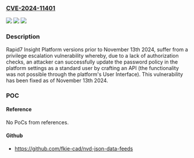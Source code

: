### [CVE-2024-11401](https://cve.mitre.org/cgi-bin/cvename.cgi?name=CVE-2024-11401)
![](https://img.shields.io/static/v1?label=Product&message=Insight%20Platform&color=blue)
![](https://img.shields.io/static/v1?label=Version&message=%3D%20Before%20Novemeber%2013th%20&color=brighgreen)
![](https://img.shields.io/static/v1?label=Vulnerability&message=CWE-862%20Missing%20Authorization&color=brighgreen)

### Description

Rapid7 Insight Platform versions prior to November 13th 2024, suffer from a privilege escalation vulnerability whereby, due to a lack of authorization checks, an attacker can successfully update the password policy in the platform settings as a standard user by crafting an API (the functionality was not possible through the platform's User Interface). This vulnerability has been fixed as of November 13th 2024.

### POC

#### Reference
No PoCs from references.

#### Github
- https://github.com/fkie-cad/nvd-json-data-feeds

